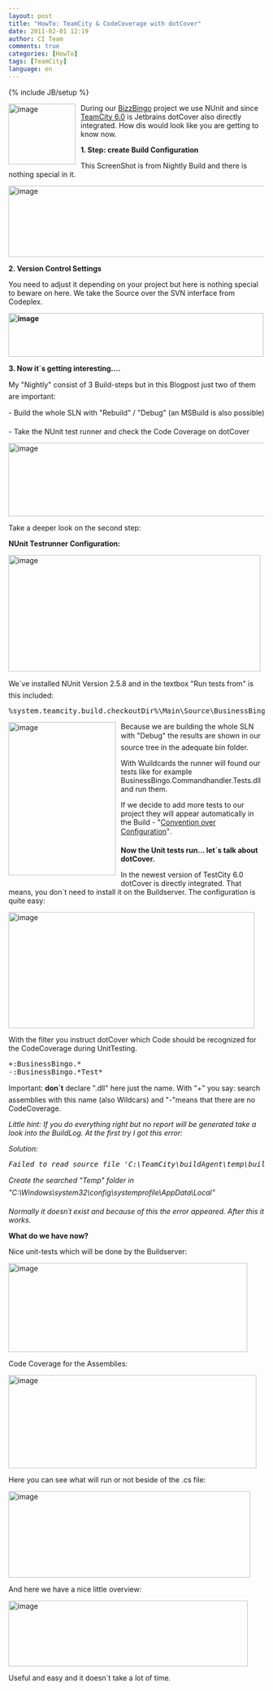 ```yaml
---
layout: post
title: "HowTo: TeamCity & CodeCoverage with dotCover"
date: 2011-02-01 12:19
author: CI Team
comments: true
categories: [HowTo]
tags: [TeamCity]
language: en
---
```

{% include JB/setup %}

  <p><a href="{{BASE_PATH}}/assets/wp-images-en/image112.png"><img style="background-image: none; border-bottom: 0px; border-left: 0px; margin: 0px 10px 0px 0px; padding-left: 0px; padding-right: 0px; display: inline; float: left; border-top: 0px; border-right: 0px; padding-top: 0px" title="image" border="0" alt="image" align="left" src="{{BASE_PATH}}/assets/wp-images-en/image_thumb21.png" width="132" height="119" /></a>During our <a href="{{BASE_PATH}}/2011/01/09/bullshit-bingo-online-with-bizzbingo-rtw/">BizzBingo</a> project we use NUnit and since <a href="http://www.jetbrains.com/teamcity/">TeamCity 6.0</a> is Jetbrains dotCover also directly integrated. How dis would look like you are getting to know now. </p>  
  
  <p><b>1. </b><b>Step: create Build Configuration</b></p>
<p>This ScreenShot is from Nightly Build and there is nothing special in it.</p>
<p><img style="background-image: none; border-bottom: 0px; border-left: 0px; padding-left: 0px; padding-right: 0px; border-top: 0px; border-right: 0px; padding-top: 0px" title="image" border="0" alt="image" src="{{BASE_PATH}}/assets/wp-images-de/image_thumb339.png" width="508" height="140" /><b></b></p>  
  <p><b>2. </b><b>Version Control Settings </b></p>  
  <p>You need to adjust it depending on your project but here is nothing special to beware on here. We take the Source over the SVN interface from Codeplex.</p>
<p><b><a href="{{BASE_PATH}}/assets/wp-images-en/image113.png"><img style="background-image: none; border-bottom: 0px; border-left: 0px; padding-left: 0px; padding-right: 0px; display: inline; border-top: 0px; border-right: 0px; padding-top: 0px" title="image" border="0" alt="image" src="{{BASE_PATH}}/assets/wp-images-en/image_thumb22.png" width="502" height="86" /></a></b></p>
<p><b>3. </b><b>Now it´s getting interesting.... </b></p>  
  <p>My "Nightly" consist of 3 Build-steps but in this Blogpost just two of them are important:</p>
<p>- Build the whole SLN with "Rebuild" / "Debug" (an MSBuild is also possible)</p>
<p>- Take the NUnit test runner and check the Code Coverage on dotCover</p>  
  <p><img style="background-image: none; border-bottom: 0px; border-left: 0px; padding-left: 0px; padding-right: 0px; border-top: 0px; border-right: 0px; padding-top: 0px" title="image" border="0" alt="image" src="{{BASE_PATH}}/assets/wp-images-de/image_thumb341.png" width="536" height="144" /></p>
<p>Take a deeper look on the second step: </p>
<p><b>NUnit Testrunner Configuration:</b></p>  
  <p><a href="{{BASE_PATH}}/assets/wp-images-en/image114.png"><img style="background-image: none; border-bottom: 0px; border-left: 0px; padding-left: 0px; padding-right: 0px; display: inline; border-top: 0px; border-right: 0px; padding-top: 0px" title="image" border="0" alt="image" src="{{BASE_PATH}}/assets/wp-images-en/image_thumb23.png" width="496" height="229" /></a></p>
<p>We´ve installed NUnit Version 2.5.8 and in the textbox "Run tests from" is this included: </p>  <div style="padding-bottom: 0px; margin: 0px; padding-left: 0px; padding-right: 0px; display: inline; float: none; padding-top: 0px" id="scid:812469c5-0cb0-4c63-8c15-c81123a09de7:354415f5-07aa-4aa4-a6da-d29a4bfd6ab5" class="wlWriterEditableSmartContent"><pre name="code" class="c#">%system.teamcity.build.checkoutDir%\Main\Source\BusinessBingo\Tests\*\bin\Debug\*Tests.dll</pre></div>

<p><a href="{{BASE_PATH}}/assets/wp-images-en/image115.png"><img style="background-image: none; border-bottom: 0px; border-left: 0px; margin: 0px 10px 10px 0px; padding-left: 0px; padding-right: 0px; display: inline; float: left; border-top: 0px; border-right: 0px; padding-top: 0px" title="image" border="0" alt="image" align="left" src="{{BASE_PATH}}/assets/wp-images-en/image_thumb24.png" width="211" height="301" /></a>Because we are building the whole SLN with "Debug" the results are shown in our source tree in the adequate bin folder. </p>

<p>With Wuildcards the runner will found our tests like for example BusinessBingo.Commandhandler.Tests.dll and run them.</p>

<p>If we decide to add more tests to our project they will appear automatically in the Build - "<a href="http://en.wikipedia.org/wiki/Convention_over_configuration">Convention over Configuration</a>". </p>







<p><b>Now the Unit tests run... let´s talk about dotCover. </b></p>




<p>In the newest version of TestCity 6.0 dotCover is directly integrated. That means, you don´t need to install it on the Buildserver. The configuration is quite easy:</p>

<p><a href="{{BASE_PATH}}/assets/wp-images-en/image116.png"><img style="background-image: none; border-bottom: 0px; border-left: 0px; padding-left: 0px; padding-right: 0px; display: inline; border-top: 0px; border-right: 0px; padding-top: 0px" title="image" border="0" alt="image" src="{{BASE_PATH}}/assets/wp-images-en/image_thumb25.png" width="484" height="228" /></a></p>

<p>With the filter you instruct dotCover which Code should be recognized for the CodeCoverage during UnitTesting. </p>

<div style="padding-bottom: 0px; margin: 0px; padding-left: 0px; padding-right: 0px; display: inline; float: none; padding-top: 0px" id="scid:812469c5-0cb0-4c63-8c15-c81123a09de7:95e75254-4e2d-49ab-8a9c-5c68d8cc31dc" class="wlWriterEditableSmartContent"><pre name="code" class="c#">+:BusinessBingo.*
-:BusinessBingo.*Test*</pre></div>

<p>Important: <b>don´t</b> declare ".dll" here just the name. With "+" you say: search assemblies with this name (also Wildcars) and "-"means that there are no CodeCoverage. </p>

<p><i>Little hint: If you do everything right but no report will be generated take a look into the BuildLog. At the first try I got this error:</i></p>

<p><i>Solution: 
    <div style="padding-bottom: 0px; margin: 0px; padding-left: 0px; padding-right: 0px; display: inline; float: none; padding-top: 0px" id="scid:812469c5-0cb0-4c63-8c15-c81123a09de7:f4885b9c-50a9-40f2-a747-d64338a0d8fc" class="wlWriterEditableSmartContent"><pre name="code" class="c#">Failed to read source file 'C:\TeamCity\buildAgent\temp\buildTmp\dotcover8583844779204955574.xml'. Could not find a part of the path 'C:\Windows\system32\config\systemprofile\AppData\Local\Temp\4q-kqg6z.tmp'.</pre></div>
  </i></p>

<p><i></i></p>

<p><i>Create the searched "Temp" folder in "C:\Windows\system32\config\systemprofile\AppData\Local" </i></p>

<p><i>Normally it doesn´t exist and because of this the error appeared. After this it works.</i></p>

<p><i></i></p>

<p><b>What do we have now?</b></p>

<p><i></i></p>

<p>Nice unit-tests which will be done by the Buildserver:</p>

<p><a href="{{BASE_PATH}}/assets/wp-images-en/image117.png"><img style="background-image: none; border-bottom: 0px; border-left: 0px; padding-left: 0px; padding-right: 0px; display: inline; border-top: 0px; border-right: 0px; padding-top: 0px" title="image" border="0" alt="image" src="{{BASE_PATH}}/assets/wp-images-en/image_thumb26.png" width="470" height="175" /></a></p>

<p>Code Coverage for the Assemblies:</p>

<p><img style="background-image: none; border-bottom: 0px; border-left: 0px; padding-left: 0px; padding-right: 0px; border-top: 0px; border-right: 0px; padding-top: 0px" title="image" border="0" alt="image" src="{{BASE_PATH}}/assets/wp-images-de/image_thumb345.png" width="488" height="183" /></p>

<p>Here you can see what will run or not beside of the .cs file: </p>

<p><a href="{{BASE_PATH}}/assets/wp-images-en/image118.png"><img style="background-image: none; border-bottom: 0px; border-left: 0px; padding-left: 0px; padding-right: 0px; display: inline; border-top: 0px; border-right: 0px; padding-top: 0px" title="image" border="0" alt="image" src="{{BASE_PATH}}/assets/wp-images-en/image_thumb27.png" width="476" height="170" /></a></p>

<p>And here we have a nice little overview:</p>

<p><a href="{{BASE_PATH}}/assets/wp-images-en/image119.png"><img style="background-image: none; border-bottom: 0px; border-left: 0px; padding-left: 0px; padding-right: 0px; display: inline; border-top: 0px; border-right: 0px; padding-top: 0px" title="image" border="0" alt="image" src="{{BASE_PATH}}/assets/wp-images-en/image_thumb28.png" width="471" height="129" /></a></p>

<p>Useful and easy and it doesn´t take a lot of time.</p>
